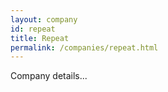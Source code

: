 ```yaml
---
layout: company
id: repeat
title: Repeat
permalink: /companies/repeat.html
---
```


Company details...
